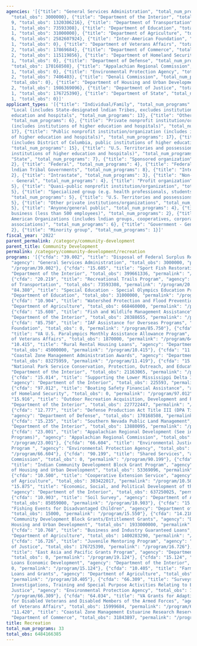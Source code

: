 ```yaml
---
agencies: '[{"title": "General Services Administration", "total_num_programs": 1,
  "total_obs": 3000000}, {"title": "Department of the Interior", "total_num_programs":
  9, "total_obs": 1320306216}, {"title": "Department of Transportation", "total_num_programs":
  1, "total_obs": 73593308}, {"title": "Department of Education", "total_num_programs":
  1, "total_obs": 31000000}, {"title": "Department of Agriculture", "total_num_programs":
  6, "total_obs": 2582607924}, {"title": "Inter-American Foundation", "total_num_programs":
  1, "total_obs": 0}, {"title": "Department of Veterans Affairs", "total_num_programs":
  2, "total_obs": 17869684}, {"title": "Department of Commerce", "total_num_programs":
  2, "total_obs": 115119856}, {"title": "Department of Homeland Security", "total_num_programs":
  1, "total_obs": 0}, {"title": "Department of Defense", "total_num_programs": 1,
  "total_obs": 170168508}, {"title": "Appalachian Regional Commission", "total_num_programs":
  1, "total_obs": 0}, {"title": "Environmental Protection Agency", "total_num_programs":
  2, "total_obs": 7406403}, {"title": "Denali Commission", "total_num_programs": 1,
  "total_obs": 0}, {"title": "Department of Housing and Urban Development", "total_num_programs":
  2, "total_obs": 1986369096}, {"title": "Department of Justice", "total_num_programs":
  1, "total_obs": 176725390}, {"title": "Department of State", "total_num_programs":
  1, "total_obs": 0}]'
applicant_types: '[{"title": "Individual/Family", "total_num_programs": 7}, {"title":
  "Local (includes State-designated lndian Tribes, excludes institutions of higher
  education and hospitals", "total_num_programs": 13}, {"title": "Other public institution/organization",
  "total_num_programs": 6}, {"title": "Private nonprofit institution/organization
  (includes institutions of higher education and hospitals)", "total_num_programs":
  17}, {"title": "Public nonprofit institution/organization (includes institutions
  of higher education and hospitals)", "total_num_programs": 17}, {"title": "State
  (includes District of Columbia, public institutions of higher education and hospitals)",
  "total_num_programs": 15}, {"title": "U.S. Territories and possessions (includes
  institutions of higher education and hospitals)", "total_num_programs": 10}, {"title":
  "State", "total_num_programs": 7}, {"title": "Sponsored organization", "total_num_programs":
  2}, {"title": "Federal", "total_num_programs": 4}, {"title": "Federally Recognized
  lndian Tribal Governments", "total_num_programs": 8}, {"title": "Interstate", "total_num_programs":
  2}, {"title": "Intrastate", "total_num_programs": 3}, {"title": "Non-Government
  - General", "total_num_programs": 4}, {"title": "Profit organization", "total_num_programs":
  5}, {"title": "Quasi-public nonprofit institution/organization", "total_num_programs":
  5}, {"title": "Specialized group (e.g. health professionals, students, veterans)",
  "total_num_programs": 5}, {"title": "U.S. Territories and possessions", "total_num_programs":
  5}, {"title": "Other private institutions/organizations", "total_num_programs":
  5}, {"title": "Anyone/general public", "total_num_programs": 4}, {"title": "Small
  business (less than 500 employees)", "total_num_programs": 2}, {"title": "Native
  American Organizations (includes lndian groups, cooperatives, corporations, partnerships,
  associations)", "total_num_programs": 6}, {"title": "Government - General", "total_num_programs":
  2}, {"title": "Minority group", "total_num_programs": 1}]'
fiscal_year: '2022'
parent_permalink: /category/community-development
parent_title: Community Development
permalink: /category/community-development/recreation
programs: '[{"cfda": "39.002", "title": "Disposal of Federal Surplus Real Property",
  "agency": "General Services Administration", "total_obs": 3000000, "permalink":
  "/program/39.002"}, {"cfda": "15.605", "title": "Sport Fish Restoration ", "agency":
  "Department of the Interior", "total_obs": 399661336, "permalink": "/program/15.605"},
  {"cfda": "20.219", "title": "Recreational Trails Program", "agency": "Department
  of Transportation", "total_obs": 73593308, "permalink": "/program/20.219"}, {"cfda":
  "84.380", "title": "Special Education - Special Olympics Education Programs", "agency":
  "Department of Education", "total_obs": 31000000, "permalink": "/program/84.380"},
  {"cfda": "10.904", "title": "Watershed Protection and Flood Prevention", "agency":
  "Department of Agriculture", "total_obs": 668460000, "permalink": "/program/10.904"},
  {"cfda": "15.608", "title": "Fish and Wildlife Management Assistance", "agency":
  "Department of the Interior", "total_obs": 20388655, "permalink": "/program/15.608"},
  {"cfda": "85.750", "title": "IAF Assistance for Overseas Programs", "agency": "Inter-American
  Foundation", "total_obs": 0, "permalink": "/program/85.750"}, {"cfda": "64.037",
  "title": "VA U.S. Paralympics Monthly Assistance Allowance Program", "agency": "Department
  of Veterans Affairs", "total_obs": 1870000, "permalink": "/program/64.037"}, {"cfda":
  "10.415", "title": "Rural Rental Housing Loans", "agency": "Department of Agriculture",
  "total_obs": 45000000, "permalink": "/program/10.415"}, {"cfda": "11.419", "title":
  "Coastal Zone Management Administration Awards", "agency": "Department of Commerce",
  "total_obs": 83275959, "permalink": "/program/11.419"}, {"cfda": "15.954", "title":
  "National Park Service Conservation, Protection, Outreach, and Education", "agency":
  "Department of the Interior", "total_obs": 21163065, "permalink": "/program/15.954"},
  {"cfda": "15.014", "title": "Supporting the Lower Mississippi Delta Initiative",
  "agency": "Department of the Interior", "total_obs": 225593, "permalink": "/program/15.014"},
  {"cfda": "97.012", "title": "Boating Safety Financial Assistance", "agency": "Department
  of Homeland Security", "total_obs": 0, "permalink": "/program/97.012"}, {"cfda":
  "15.916", "title": "Outdoor Recreation Acquisition, Development and Planning", "agency":
  "Department of the Interior", "total_obs": 227722447, "permalink": "/program/15.916"},
  {"cfda": "12.777", "title": "Defense Production Act Title III (DPA Title III)",
  "agency": "Department of Defense", "total_obs": 170168508, "permalink": "/program/12.777"},
  {"cfda": "15.235", "title": "Southern Nevada Public Land Management", "agency":
  "Department of the Interior", "total_obs": 13880095, "permalink": "/program/15.235"},
  {"cfda": "23.001", "title": "Appalachian Regional Development (See individual Appalachian
  Programs)", "agency": "Appalachian Regional Commission", "total_obs": 0, "permalink":
  "/program/23.001"}, {"cfda": "66.604", "title": "Environmental Justice Small Grant
  Program ", "agency": "Environmental Protection Agency", "total_obs": 7261403, "permalink":
  "/program/66.604"}, {"cfda": "90.199", "title": "Shared Services", "agency": "Denali
  Commission", "total_obs": 0, "permalink": "/program/90.199"}, {"cfda": "14.862",
  "title": "Indian Community Development Block Grant Program", "agency": "Department
  of Housing and Urban Development", "total_obs": 53369096, "permalink": "/program/14.862"},
  {"cfda": "10.500", "title": "Cooperative Extension Service", "agency": "Department
  of Agriculture", "total_obs": 303422017, "permalink": "/program/10.500"}, {"cfda":
  "15.875", "title": "Economic, Social, and Political Development of the Territories",
  "agency": "Department of the Interior", "total_obs": 637250025, "permalink": "/program/15.875"},
  {"cfda": "10.903", "title": "Soil Survey", "agency": "Department of Agriculture",
  "total_obs": 85059000, "permalink": "/program/10.903"}, {"cfda": "15.550", "title":
  "Fishing Events for Disadvantaged Children", "agency": "Department of the Interior",
  "total_obs": 15000, "permalink": "/program/15.550"}, {"cfda": "14.218", "title":
  "Community Development Block Grants/Entitlement Grants", "agency": "Department of
  Housing and Urban Development", "total_obs": 1933000000, "permalink": "/program/14.218"},
  {"cfda": "10.768", "title": "Business and Industry Guaranteed Loans", "agency":
  "Department of Agriculture", "total_obs": 1400283290, "permalink": "/program/10.768"},
  {"cfda": "16.726", "title": "Juvenile Mentoring Program", "agency": "Department
  of Justice", "total_obs": 176725390, "permalink": "/program/16.726"}, {"cfda": "19.124",
  "title": "East Asia and Pacific Grants Program", "agency": "Department of State",
  "total_obs": 0, "permalink": "/program/19.124"}, {"cfda": "15.124", "title": "Indian
  Loans Economic Development", "agency": "Department of the Interior", "total_obs":
  0, "permalink": "/program/15.124"}, {"cfda": "10.405", "title": "Farm Labor Housing
  Loans and Grants", "agency": "Department of Agriculture", "total_obs": 80383617,
  "permalink": "/program/10.405"}, {"cfda": "66.309", "title": "Surveys, Studies,
  Investigations, Training and Special Purpose Activities Relating to Environmental
  Justice", "agency": "Environmental Protection Agency", "total_obs": 145000, "permalink":
  "/program/66.309"}, {"cfda": "64.034", "title": "VA Grants for Adaptive Sports Programs
  for Disabled Veterans and Disabled Members of the Armed Forces", "agency": "Department
  of Veterans Affairs", "total_obs": 15999684, "permalink": "/program/64.034"}, {"cfda":
  "11.420", "title": "Coastal Zone Management Estuarine Research Reserves", "agency":
  "Department of Commerce", "total_obs": 31843897, "permalink": "/program/11.420"}]'
title: Recreation
total_num_programs: 33
total_obs: 6484166385
---
```


